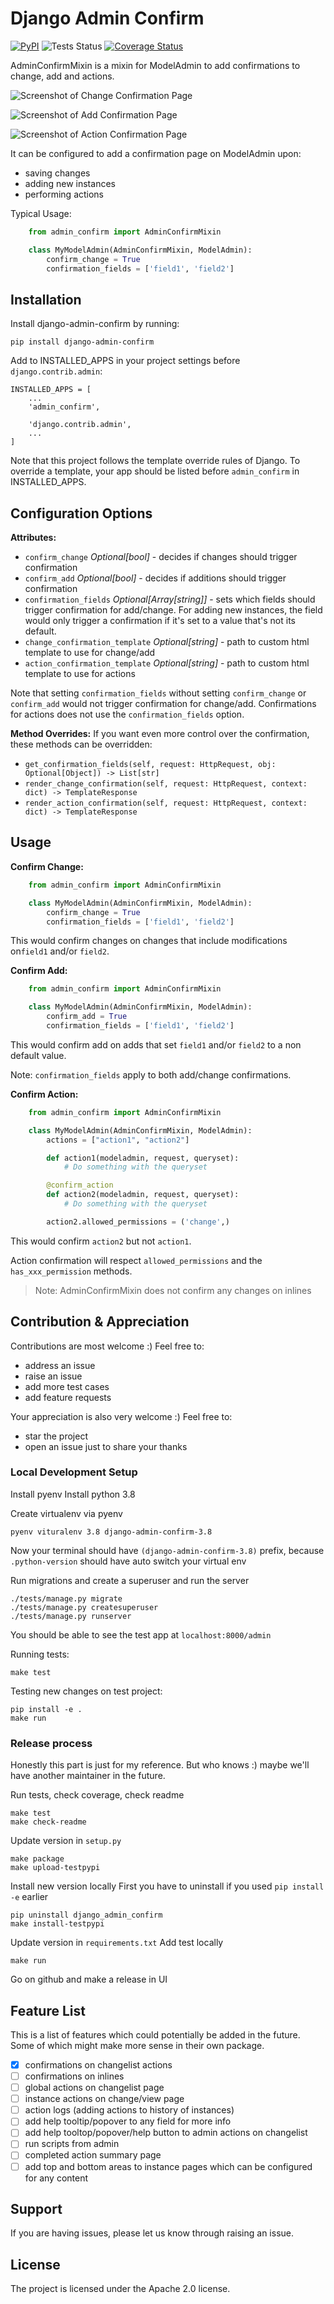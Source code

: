 # Django Admin Confirm

[![PyPI](https://img.shields.io/pypi/v/django-admin-confirm?color=blue)](https://pypi.org/project/django-admin-confirm/) ![Tests Status](https://github.com/TrangPham/django-admin-confirm/actions/workflows/.github/workflows/test.yml/badge.svg) [![Coverage Status](https://coveralls.io/repos/github/TrangPham/django-admin-confirm/badge.svg)](https://coveralls.io/github/TrangPham/django-admin-confirm)

AdminConfirmMixin is a mixin for ModelAdmin to add confirmations to change, add and actions.

![Screenshot of Change Confirmation Page](https://raw.githubusercontent.com/TrangPham/django-admin-confirm/main/screenshot.png)

![Screenshot of Add Confirmation Page](https://raw.githubusercontent.com/TrangPham/django-admin-confirm/main/screenshot_confirm_add.png)

![Screenshot of Action Confirmation Page](https://raw.githubusercontent.com/TrangPham/django-admin-confirm/main/screenshot_confirm_action.png)

It can be configured to add a confirmation page on ModelAdmin upon:

- saving changes
- adding new instances
- performing actions

Typical Usage:

```py
    from admin_confirm import AdminConfirmMixin

    class MyModelAdmin(AdminConfirmMixin, ModelAdmin):
        confirm_change = True
        confirmation_fields = ['field1', 'field2']
```

## Installation

Install django-admin-confirm by running:

    pip install django-admin-confirm

Add to INSTALLED_APPS in your project settings before `django.contrib.admin`:

    INSTALLED_APPS = [
        ...
        'admin_confirm',

        'django.contrib.admin',
        ...
    ]

Note that this project follows the template override rules of Django.
To override a template, your app should be listed before `admin_confirm` in INSTALLED_APPS.

## Configuration Options

**Attributes:**

- `confirm_change` _Optional[bool]_ - decides if changes should trigger confirmation
- `confirm_add` _Optional[bool]_ - decides if additions should trigger confirmation
- `confirmation_fields` _Optional[Array[string]]_ - sets which fields should trigger confirmation for add/change. For adding new instances, the field would only trigger a confirmation if it's set to a value that's not its default.
- `change_confirmation_template` _Optional[string]_ - path to custom html template to use for change/add
- `action_confirmation_template` _Optional[string]_ - path to custom html template to use for actions

Note that setting `confirmation_fields` without setting `confirm_change` or `confirm_add` would not trigger confirmation for change/add. Confirmations for actions does not use the `confirmation_fields` option.

**Method Overrides:**
If you want even more control over the confirmation, these methods can be overridden:

- `get_confirmation_fields(self, request: HttpRequest, obj: Optional[Object]) -> List[str]`
- `render_change_confirmation(self, request: HttpRequest, context: dict) -> TemplateResponse`
- `render_action_confirmation(self, request: HttpRequest, context: dict) -> TemplateResponse`

## Usage

**Confirm Change:**

```py
    from admin_confirm import AdminConfirmMixin

    class MyModelAdmin(AdminConfirmMixin, ModelAdmin):
        confirm_change = True
        confirmation_fields = ['field1', 'field2']
```

This would confirm changes on changes that include modifications on`field1` and/or `field2`.

**Confirm Add:**

```py
    from admin_confirm import AdminConfirmMixin

    class MyModelAdmin(AdminConfirmMixin, ModelAdmin):
        confirm_add = True
        confirmation_fields = ['field1', 'field2']
```

This would confirm add on adds that set `field1` and/or `field2` to a non default value.

Note: `confirmation_fields` apply to both add/change confirmations.

**Confirm Action:**

```py
    from admin_confirm import AdminConfirmMixin

    class MyModelAdmin(AdminConfirmMixin, ModelAdmin):
        actions = ["action1", "action2"]

        def action1(modeladmin, request, queryset):
            # Do something with the queryset

        @confirm_action
        def action2(modeladmin, request, queryset):
            # Do something with the queryset

        action2.allowed_permissions = ('change',)
```

This would confirm `action2` but not `action1`.

Action confirmation will respect `allowed_permissions` and the `has_xxx_permission` methods.

> Note: AdminConfirmMixin does not confirm any changes on inlines

## Contribution & Appreciation

Contributions are most welcome :) Feel free to:

- address an issue
- raise an issue
- add more test cases
- add feature requests

Your appreciation is also very welcome :) Feel free to:

- star the project
- open an issue just to share your thanks

### Local Development Setup

Install pyenv
Install python 3.8

Create virtualenv via pyenv

```
pyenv vituralenv 3.8 django-admin-confirm-3.8
```

Now your terminal should have `(django-admin-confirm-3.8)` prefix, because `.python-version` should have auto switch your virtual env

Run migrations and create a superuser and run the server

```
./tests/manage.py migrate
./tests/manage.py createsuperuser
./tests/manage.py runserver
```

You should be able to see the test app at `localhost:8000/admin`

Running tests:

```
make test
```

Testing new changes on test project:

```
pip install -e .
make run
```

### Release process

Honestly this part is just for my reference. But who knows :) maybe we'll have another maintainer in the future.

Run tests, check coverage, check readme

```
make test
make check-readme
```

Update version in `setup.py`

```
make package
make upload-testpypi
```

Install new version locally
First you have to uninstall if you used `pip install -e` earlier

```
pip uninstall django_admin_confirm
make install-testpypi
```

Update version in `requirements.txt`
Add test locally

```
make run
```

Go on github and make a release in UI

## Feature List

This is a list of features which could potentially be added in the future. Some of which might make more sense in their own package.

- [x] confirmations on changelist actions
- [ ] confirmations on inlines
- [ ] global actions on changelist page
- [ ] instance actions on change/view page
- [ ] action logs (adding actions to history of instances)
- [ ] add help tooltip/popover to any field for more info
- [ ] add help tooltop/popover/help button to admin actions on changelist
- [ ] run scripts from admin
- [ ] completed action summary page
- [ ] add top and bottom areas to instance pages which can be configured for any content

## Support

If you are having issues, please let us know through raising an issue.

## License

The project is licensed under the Apache 2.0 license.
